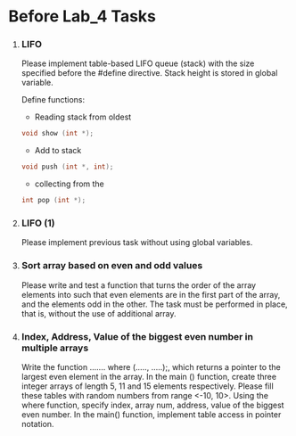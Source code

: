 # Before Lab_4 Tasks

1. ### LIFO

    Please implement table-based LIFO queue (stack)
    with the size specified before the #define directive.
    Stack height is stored in global variable.
      
    Define functions: 
    - Reading stack from oldest 
    ```C
    void show (int *);
    ```
    - Add to stack 
    ```C
    void push (int *, int);
    ```      
    - collecting from the
    ```C
    int pop (int *);
    ```
   
2. ### LIFO (1)

   Please implement previous task without using 
   global variables.

3. ### Sort array based on even and odd values

   Please write and test a function that turns the order 
   of the array elements into such that even elements are
   in the first part of the array, and the elements odd in
   the other. The task must be performed in place, that is,
   without the use of additional array.
    
4. ### Index, Address, Value of the biggest even number in multiple arrays
   
   Write the function ....... where (....., .....);, 
   which returns a pointer to the largest even element
   in the array. In the main () function, create three
   integer arrays of length 5, 11 and 15 elements 
   respectively. Please fill these tables with random 
   numbers from range <-10, 10>. Using the where function,
   specify index, array num, address, value of the biggest
   even number. In the main() function, implement table
   access in pointer notation.
